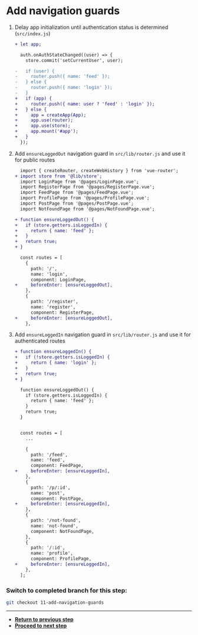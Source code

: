 # Add navigation guards

1. Delay app initialization until authentication status is determined (`src/index.js`)

   ```diff
   + let app;

     auth.onAuthStateChanged((user) => {
       store.commit('setCurrentUser', user);

   -   if (user) {
   -     router.push({ name: 'feed' });
   -   } else {
   -     router.push({ name: 'login' });
   -   }
   +   if (app) {
   +     router.push({ name: user ? 'feed' : 'login' });
   +   } else {
   +     app = createApp(App);
   +     app.use(router);
   +     app.use(store);
   +     app.mount('#app');
   +   }
     });
   ```

1. Add `ensureLoggedOut` navigation guard in `src/lib/router.js` and use it for public routes

   ```diff
     import { createRouter, createWebHistory } from 'vue-router';
   + import store from '@lib/store';
     import LoginPage from '@pages/LoginPage.vue';
     import RegisterPage from '@pages/RegisterPage.vue';
     import FeedPage from '@pages/FeedPage.vue';
     import ProfilePage from '@pages/ProfilePage.vue';
     import PostPage from '@pages/PostPage.vue';
     import NotFoundPage from '@pages/NotFoundPage.vue';

   + function ensureLoggedOut() {
   +   if (store.getters.isLoggedIn) {
   +     return { name: 'feed' };
   +   }
   +   return true;
   + }

     const routes = [
       {
         path: '/',
         name: 'login',
         component: LoginPage,
   +     beforeEnter: [ensureLoggedOut],
       },
       {
         path: '/register',
         name: 'register',
         component: RegisterPage,
   +     beforeEnter: [ensureLoggedOut],
       },
   ```

1. Add `ensureLoggedIn` navigation guard in `src/lib/router.js` and use it for authenticated routes

   ```diff
   + function ensureLoggedIn() {
   +   if (!store.getters.isLoggedIn) {
   +     return { name: 'login' };
   +   }
   +   return true;
   + }

     function ensureLoggedOut() {
       if (store.getters.isLoggedIn) {
         return { name: 'feed' };
       }
       return true;
     }


     const routes = [
       ...

       {
         path: '/feed',
         name: 'feed',
         component: FeedPage,
   +     beforeEnter: [ensureLoggedIn],
       },
       {
         path: '/p/:id',
         name: 'post',
         component: PostPage,
   +     beforeEnter: [ensureLoggedIn],
       },
       {
         path: '/not-found',
         name: 'not-found',
         component: NotFoundPage,
       },
       {
         path: '/:id',
         name: 'profile',
         component: ProfilePage,
   +     beforeEnter: [ensureLoggedIn],
       },
     ];
   ```

### Switch to completed branch for this step:

```bash
git checkout 11-add-navigation-guards
```

---

- [**Return to previous step**](10-setup-store.md)
- [**Proceed to next step**](12-add-loading-states.md)
